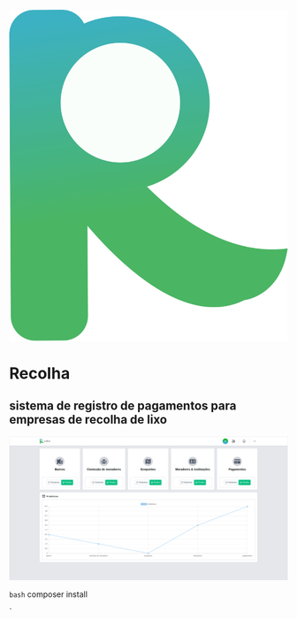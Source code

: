 
![alt](./public/RecolhaSystem.svg)
# Recolha
## sistema de registro de pagamentos  para empresas de recolha de lixo

![screenshot](./public/img/screenCapture.png)



`bash`
composer install

`
